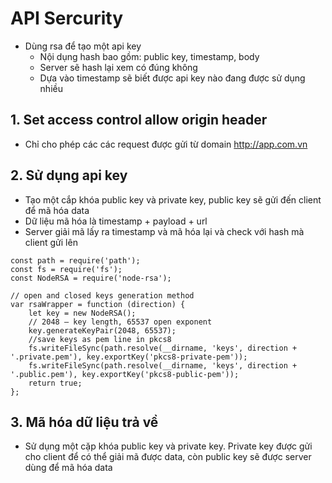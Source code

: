 # API Sercurity
* Dùng rsa để tạo một api key
    * Nội dụng hash bao gồm: public key, timestamp, body
    * Server sẽ hash lại xem có đúng không
    * Dựa vào timestamp sẽ biết được api key nào đang được sử dụng nhiều

## 1. Set access control allow origin header
* Chỉ cho phép các các request được gửi từ domain http://app.com.vn

## 2. Sử dụng api key
* Tạo một cắp khóa public key và private key, public key sẽ gửi đến client để mã hóa data
* Dữ liệu mã hóa là timestamp + payload + url
* Server giải mã lấy ra timestamp và mã hóa lại và check với hash mà client gửi lên
```
const path = require('path');
const fs = require('fs');
const NodeRSA = require('node-rsa');

// open and closed keys generation method
var rsaWrapper = function (direction) {
    let key = new NodeRSA();
    // 2048 — key length, 65537 open exponent
    key.generateKeyPair(2048, 65537);
    //save keys as pem line in pkcs8
    fs.writeFileSync(path.resolve(__dirname, 'keys', direction + '.private.pem'), key.exportKey('pkcs8-private-pem'));
    fs.writeFileSync(path.resolve(__dirname, 'keys', direction + '.public.pem'), key.exportKey('pkcs8-public-pem'));
    return true;
};
```

## 3. Mã hóa dữ liệu trả về
* Sử dụng một cặp khóa public key và private key. Private key được gửi cho client để có thể giải mã được data, còn public key sẽ được server dùng để mã hóa data
